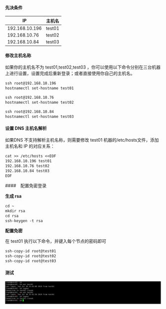 #### 先决条件

| IP             | 主机名 |
| -------------- | ------ |
| 192.168.10.196 | test01 |
| 192.168.10.76  | test02 |
| 192.168.10.84  | test03 |

#### 修改主机名称

如果你的主机名不为 test01,test02,test03 ，你可以使用以下命令分别在三台机器上进行设置，设置完成后重新登录；或者直接使用你自己的主机名。

```shell
ssh root@192.168.10.196
hostnamectl set-hostname test01
```

```shell
ssh root@192.168.10.76
hostnamectl set-hostname test02
```

```shell
ssh root@192.168.10.84
hostnamectl set-hostname test03
```

#### 设置 DNS 主机名解析

如果DNS 不支持解析主机名称，则需要修改 test01 机器的/etc/hosts文件，添加主机名和 IP 的对应关系：

```shell
cat >> /etc/hosts <<EOF
192.168.10.196 test01
192.168.10.76 test02
192.168.10.84 test03
EOF
```

####　配置免密登录

**生成 rsa** 

```shell
cd ~
mkdir rsa 
cd rsa
ssh-keygen -t rsa
```

**配置免密**

在 test01 执行以下命令，并键入每个节点的密码即可

```shell
ssh-copy-id root@test01
ssh-copy-id root@test02
ssh-copy-id root@test03
```

#### 测试

![1564472613257](../images/1564472613257.png)
